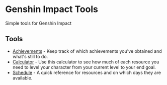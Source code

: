 # Genshin Impact Tools
Simple tools for Genshin Impact

## Tools
- [Achievements](https://tokafew420.github.io/genshin-impact-tools/achievements.html) - Keep track of which achievements you've obtained and what's still to do.
- [Calculator](https://tokafew420.github.io/genshin-impact-tools/calculator.html) - Use this calculator to see how much of each resource you need to level your character from your current level to your end goal.
- [Schedule](https://tokafew420.github.io/genshin-impact-tools/schedule.html) - A quick reference for resources and on which days they are available.

